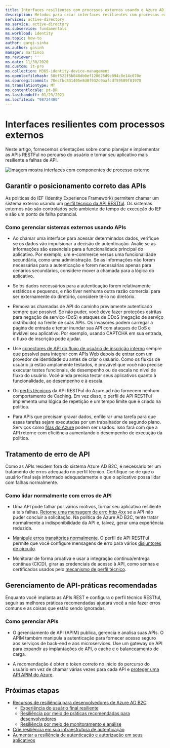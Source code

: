 ```yaml
---
title: Interfaces resilientes com processos externos usando o Azure AD B2C | Microsoft Docs
description: Métodos para criar interfaces resilientes com processos externos
services: active-directory
ms.service: active-directory
ms.subservice: fundamentals
ms.workload: identity
ms.topic: how-to
author: gargi-sinha
ms.author: gasinh
manager: martinco
ms.reviewer: ''
ms.date: 11/30/2020
ms.custom: it-pro
ms.collection: M365-identity-device-management
ms.openlocfilehash: 58ef522f5b048db0ef120625d9e894c8e14c070e
ms.sourcegitcommit: 78ecfbc831405e8d0f932c9aafcdf59589f81978
ms.translationtype: MT
ms.contentlocale: pt-BR
ms.lasthandoff: 01/23/2021
ms.locfileid: "98724400"
---
```

# <a name="resilient-interfaces-with-external-processes"></a>Interfaces resilientes com processos externos

Neste artigo, fornecemos orientações sobre como planejar e implementar as APIs RESTFul no percurso do usuário e tornar seu aplicativo mais resiliente a falhas de API.

![Imagem mostra interfaces com componentes de processo externo](media/resilient-external-processes/external-processes-architecture.png)

## <a name="ensure-correct-placement-of-the-apis"></a>Garantir o posicionamento correto das APIs

As políticas do IEF (Identity Experience Framework) permitem chamar um sistema externo usando um [perfil técnico da API RESTful](../../active-directory-b2c/restful-technical-profile.md). Os sistemas externos não são controlados pelo ambiente de tempo de execução do IEF e são um ponto de falha potencial.

### <a name="how-to-manage-external-systems-using-apis"></a>Como gerenciar sistemas externos usando APIs

- Ao chamar uma interface para acessar determinados dados, verifique se os dados vão impulsionar a decisão de autenticação. Avalie se as informações são essenciais para a funcionalidade principal do aplicativo. Por exemplo, um e-commerce versus uma funcionalidade secundária, como uma administração. Se as informações não forem necessárias para a autenticação e forem necessárias apenas para cenários secundários, considere mover a chamada para a lógica do aplicativo.

- Se os dados necessários para a autenticação forem relativamente estáticos e pequenos, e não tiver nenhuma outra razão comercial para ser externamente do diretório, considere tê-lo no diretório.

- Remova as chamadas de API do caminho previamente autenticado sempre que possível. Se não puder, você deve fazer proteções estritas para negação de serviço (DoS) e ataques de DDoS (negação de serviço distribuído) na frente de suas APIs. Os invasores podem carregar a página de entrada e tentar inundar sua API com ataques de DoS e inviável seu aplicativo. Por exemplo, usando CAPTCHA em sua entrada, o fluxo de inscrição pode ajudar.

- Use [conectores de API do fluxo de usuário de inscrição interno](../../active-directory-b2c/api-connectors-overview.md) sempre que possível para integrar com APIs Web depois de entrar com um provedor de identidade ou antes de criar o usuário. Como os fluxos de usuário já estão amplamente testados, é provável que você não precise executar testes funcionais, de desempenho ou de escala no nível de fluxo do usuário. Você ainda precisa testar seus aplicativos quanto à funcionalidade, ao desempenho e à escala.

- Os [perfis técnicos](../../active-directory-b2c/restful-technical-profile.md) da API RESTFul do Azure ad não fornecem nenhum comportamento de Caching. Em vez disso, o perfil de API RESTFul implementa uma lógica de repetição e um tempo limite que é criado na política.

- Para APIs que precisam gravar dados, enfileirar uma tarefa para que essas tarefas sejam executadas por um trabalhador de segundo plano. Serviços como [filas do Azure](../../storage/queues/storage-queues-introduction.md) podem ser usados. Isso fará com que a API retorne com eficiência aumentando o desempenho de execução da política.  

## <a name="api-error-handling"></a>Tratamento de erro de API

Como as APIs residem fora do sistema Azure AD B2C, é necessário ter um tratamento de erros adequado no perfil técnico. Certifique-se de que o usuário final seja informado adequadamente e que o aplicativo possa lidar com falhas normalmente.

### <a name="how-to-gracefully-handle-api-errors"></a>Como lidar normalmente com erros de API

- Uma API pode falhar por vários motivos, tornar seu aplicativo resiliente a tais falhas. [Retorne uma mensagem de erro http 4xx](../../active-directory-b2c/restful-technical-profile.md#returning-validation-error-message) se a API não puder concluir a solicitação. Na política de Azure AD B2C, tente tratar normalmente a indisponibilidade da API e, talvez, gerar uma experiência reduzida.

- [Manipule erros transitórios normalmente](../../active-directory-b2c/restful-technical-profile.md#error-handling). O perfil de API RESTFul permite que você configure mensagens de erro para vários [disjuntores de circuito](/azure/architecture/patterns/circuit-breaker).

- Monitorar de forma proativa e usar a integração contínua/entrega contínua (CICD), girar as credenciais de acesso à API, como senhas e certificados usados pelo [mecanismo de perfil técnico](../../active-directory-b2c/restful-technical-profile.md).

## <a name="api-management---best-practices"></a>Gerenciamento de API-práticas recomendadas

Enquanto você implanta as APIs REST e configura o perfil técnico RESTful, seguir as melhores práticas recomendadas ajudará você a não fazer erros comuns e as coisas que estão sendo ignoradas.

### <a name="how-to-manage-apis"></a>Como gerenciar APIs

- O gerenciamento de API (APIM) publica, gerencia e analisa suas APIs. O APIM também manipula a autenticação para fornecer acesso seguro aos serviços de back-end e aos microservices. Use um gateway de API para expandir as implantações de API, o cache e o balanceamento de carga.

- A recomendação é obter o token correto no início do percurso do usuário em vez de chamar várias vezes para cada API e [proteger uma API APIM do Azure](../../active-directory-b2c/secure-api-management.md?tabs=app-reg-ga).

## <a name="next-steps"></a>Próximas etapas

- [Recursos de resiliência para desenvolvedores de Azure AD B2C](resilience-b2c.md)
  - [Experiência do usuário final resiliente](resilient-end-user-experience.md)
  - [Resiliência por meio de práticas recomendadas para desenvolvedores](resilience-b2c-developer-best-practices.md)
  - [Resiliência por meio de monitoramento e análise](resilience-with-monitoring-alerting.md)
- [Crie resiliência em sua infraestrutura de autenticação](resilience-in-infrastructure.md)
- [Aumentar a resiliência de autenticação e autorização em seus aplicativos](resilience-app-development-overview.md)